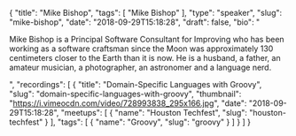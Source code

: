 {
  "title": "Mike Bishop",
  "tags": [
    "Mike Bishop"
  ],
  "type": "speaker",
  "slug": "mike-bishop",
  "date": "2018-09-29T15:18:28",
  "draft": false,
  "bio": "<p>Mike Bishop is a Principal Software Consultant for Improving who has been working as a software craftsman since the Moon was approximately 130 centimeters closer to the Earth than it is now. He is a husband, a father, an amateur musician, a photographer, an astronomer and a language nerd.</p>",
  "recordings": [
    {
      "title": "Domain-Specific Languages with Groovy",
      "slug": "domain-specific-languages-with-groovy",
      "thumbnail": "https://i.vimeocdn.com/video/728993838_295x166.jpg",
      "date": "2018-09-29T15:18:28",
      "meetups": [
        {
          "name": "Houston Techfest",
          "slug": "houston-techfest"
        }
      ],
      "tags": [
        {
          "name": "Groovy",
          "slug": "groovy"
        }
      ]
    }
  ]
}